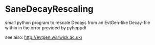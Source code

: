 SaneDecayRescaling
==================

small python program to rescale Decays from an EvtGen-like Decay-file within in the error provided by pyheppdt



see also: http://evtgen.warwick.ac.uk/